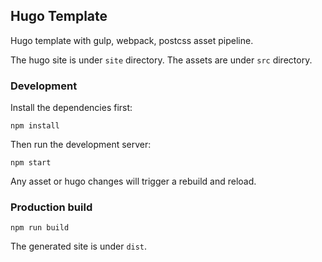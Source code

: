 ## Hugo Template

Hugo template with gulp, webpack, postcss asset pipeline.

The hugo site is under `site` directory. The assets are under `src` directory.

### Development

Install the dependencies first:

```
npm install
```

Then run the development server:

```
npm start
```

Any asset or hugo changes will trigger a rebuild and reload.


### Production build

```
npm run build
```

The generated site is under `dist`. 
